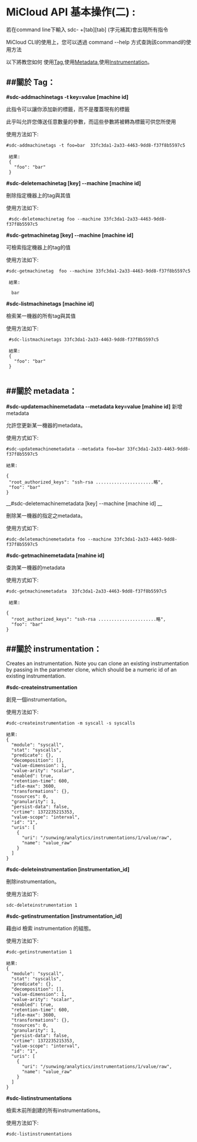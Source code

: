 
MiCloud API 基本操作(二) :
===

若在command line下輸入 sdc- +[tab][tab] (字元補其)會出現所有指令

MiCloud CLI的使用上，您可以透過 command --help 方式查詢該command的使用方法

以下將教您如何 使用[Tag](#Tag),使用[Metadata](#Metadata),使用[Instrumentation](#Instrumentation)。

##關於 Tag：<a name="Tag"></a>
--------------------------------------------------------------------------------------

__\#sdc-addmachinetags  -t  key=value  [machine id]__ 

 此指令可以讓你添加新的標籤，而不是覆蓋現有的標籤
 
 此乎叫允許您傳送任意數量的參數，而這些參數將被轉為標籤可供您所使用
 
 使用方法如下:
 
```
#sdc-addmachinetags -t foo=bar  33fc3da1-2a33-4463-9dd8-f37f8b5597c5

 結果:
 {
   "foo": "bar"
 }
```   

__\#sdc-deletemachinetag [key] --machine [machine id]__ 

 刪除指定機器上的tag與其值

 使用方法如下:
 
```
 #sdc-deletemachinetag foo --machine 33fc3da1-2a33-4463-9dd8-f37f8b5597c5
```

__\#sdc-getmachinetag [key] --machine [machine id]__

 可檢索指定機器上的tag的值
 
 使用方法如下:

 ```
#sdc-getmachinetag  foo --machine 33fc3da1-2a33-4463-9dd8-f37f8b5597c5
  
  結果:

   bar
```

__\#sdc-listmachinetags [machine id]__

 檢索某一機器的所有tag與其值

使用方法如下:

```
 #sdc-listmachinetags 33fc3da1-2a33-4463-9dd8-f37f8b5597c5

 結果:
 {
   "foo": "bar"
 }
 
```

##關於 metadata：<a name="Metadata"></a>
--------------------------------------------------------------------------------------

__\#sdc-updatemachinemetadata   --metadata key=value [mahine id]__ 新增metadata
 
 允許您更新某一機器的metadata。
 
 使用方式如下:
 
 ```
 #sdc-updatemachinemetadata --metadata foo=bar 33fc3da1-2a33-4463-9dd8-f37f8b5597c5
 
 結果:
 
{
  "root_authorized_keys": "ssh-rsa ......................略",
  "foo": "bar"
}
```

__\#sdc-deletemachinemetadata [key] --machine [machine id] __ 

 刪除某一機器的指定之metadata。
 
 使用方式如下:

 ```
 #sdc-deletemachinemetadata foo --machine 33fc3da1-2a33-4463-9dd8-f37f8b5597c5
```

__\#sdc-getmachinemetadata  [mahine id]__

 查詢某一機器的metadata

 使用方式如下:

```
#sdc-getmachinemetadata  33fc3da1-2a33-4463-9dd8-f37f8b5597c5
 
 結果:
 
{
  "root_authorized_keys": "ssh-rsa ......................略",
  "foo": "bar"
}
```

##關於 instrumentation：<a name="Instrumentation"></a>
--------------------------------------------------------------------------------------
Creates an instrumentation. 
Note you can clone an existing instrumentation by passing in the parameter clone, 
which should be a numeric id of an existing instrumentation.


__\#sdc-createinstrumentation__      

 創見一個instrumentation。

 使用方法如下:

```
#sdc-createinstrumentation -m syscall -s syscalls

結果:
{
  "module": "syscall",
  "stat": "syscalls",
  "predicate": {},
  "decomposition": [],
  "value-dimension": 1,
  "value-arity": "scalar",
  "enabled": true,
  "retention-time": 600,
  "idle-max": 3600,
  "transformations": {},
  "nsources": 0,
  "granularity": 1,
  "persist-data": false,
  "crtime": 1372235215353,
  "value-scope": "interval",
  "id": "1",
  "uris": [
    {
      "uri": "/sunwing/analytics/instrumentations/1/value/raw",
      "name": "value_raw"
    }
  ]
}
```


__\#sdc-deleteinstrumentation [instrumentation_id]__

 刪除instrumentation。

使用方法如下:

```
sdc-deleteinstrumentation 1
```

__\#sdc-getinstrumentation [instrumentation_id]__

 藉由id 檢索 instrumentation 的組態。

使用方法如下:

```
#sdc-getinstrumentation 1

結果:
{
  "module": "syscall",
  "stat": "syscalls",
  "predicate": {},
  "decomposition": [],
  "value-dimension": 1,
  "value-arity": "scalar",
  "enabled": true,
  "retention-time": 600,
  "idle-max": 3600,
  "transformations": {},
  "nsources": 0,
  "granularity": 1,
  "persist-data": false,
  "crtime": 1372235215353,
  "value-scope": "interval",
  "id": "1",
  "uris": [
    {
      "uri": "/sunwing/analytics/instrumentations/1/value/raw",
      "name": "value_raw"
    }
  ]
}
```

__\#sdc-listinstrumentations__

檢索木前所創建的所有instrumentations。

使用方法如下:

```
#sdc-listinstrumentations
```


